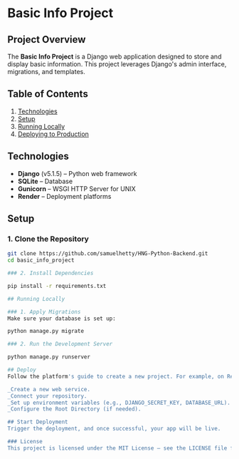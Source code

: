 # Basic Info Project

## Project Overview
The **Basic Info Project** is a Django web application designed to store and display basic information. This project leverages Django's admin interface, migrations, and templates.

## Table of Contents
1. [Technologies](#technologies)
2. [Setup](#setup)
3. [Running Locally](#running-locally)
4. [Deploying to Production](#deploying-to-production)

## Technologies
- **Django** (v5.1.5) – Python web framework
- **SQLite** – Database
- **Gunicorn** – WSGI HTTP Server for UNIX
- **Render**  – Deployment platforms

## Setup

### 1. Clone the Repository
```bash
git clone https://github.com/samuelhetty/HNG-Python-Backend.git
cd basic_info_project

### 2. Install Dependencies

pip install -r requirements.txt

## Running Locally

### 1. Apply Migrations
Make sure your database is set up:

python manage.py migrate

### 2. Run the Development Server

python manage.py runserver

## Deploy
Follow the platform's guide to create a new project. For example, on Render:

_Create a new web service.
_Connect your repository.
_Set up environment variables (e.g., DJANGO_SECRET_KEY, DATABASE_URL).
_Configure the Root Directory (if needed).

## Start Deployment
Trigger the deployment, and once successful, your app will be live.

### License
This project is licensed under the MIT License – see the LICENSE file for details.